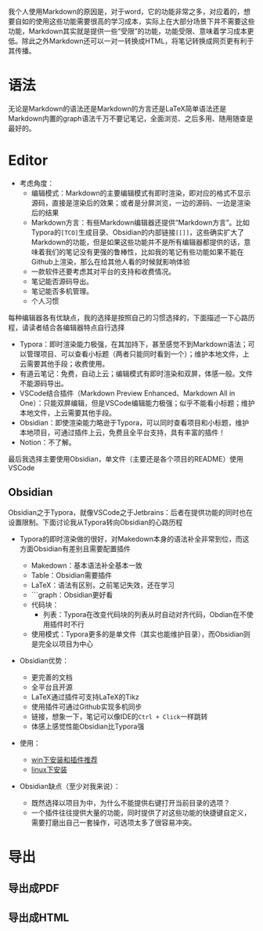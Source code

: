 我个人使用Markdown的原因是，对于word，它的功能非常之多，对应着的，想要自如的使用这些功能需要很高的学习成本，实际上在大部分场景下并不需要这些功能，Markdown其实就是提供一些“受限”的功能，功能受限、意味着学习成本更低。除此之外Markdown还可以一对一转换成HTML，将笔记转换成网页更有利于其传播。

# 语法
无论是Markdown的语法还是Markdown的方言还是LaTeX简单语法还是Markdown内置的graph语法千万不要记笔记，全面浏览、之后多用、随用随查是最好的。

# Editor

+ 考虑角度：
	+ 编辑模式：Markdown的主要编辑模式有即时渲染，即对应的格式不显示源码，直接是渲染后的效果；或者是分屏浏览，一边的源码、一边是渲染后的结果
	+ Markdown方言：有些Markdown编辑器还提供“Markdown方言”。比如Typora的`[TCO]`生成目录、Obsidian的内部链接`[[]]`，这些确实扩大了Markdown的功能，但是如果这些功能并不是所有编辑器都提供的话，意味着我们的笔记没有更强的鲁棒性，比如我的笔记有些功能如果不能在Github上渲染，那么在给其他人看的时候就影响体验
	+ 一款软件还要考虑其对平台的支持和收费情况。
	+ 笔记能否源码导出。
	+ 笔记能否多机管理。
	+ 个人习惯

每种编辑器各有优缺点，我的选择是按照自己的习惯选择的，下面描述一下心路历程，请读者结合各编辑器特点自行选择

+ Typora：即时渲染能力极强，在其加持下，甚至感觉不到Markdown语法；可以管理项目、可以查看小标题（两者只能同时看到一个）；维护本地文件，上云需要其他手段；收费使用。
+ 有道云笔记：免费，自动上云；编辑模式有即时渲染和双屏，体感一般。文件不能源码导出。
+ VSCode结合插件（Markdown Preview Enhanced、Markdown All in One）：只能双屏编辑，但是VSCode编辑能力极强；似乎不能看小标题；维护本地文件，上云需要其他手段。
+ Obsidian：即使渲染能力略逊于Typora，可以同时查看项目和小标题，维护本地项目，可通过插件上云，免费且全平台支持，具有丰富的插件！
+ Notion：不了解。

最后我选择主要使用Obsidian，单文件（主要还是各个项目的README）使用VSCode

## Obsidian

Obsidian之于Typora，就像VSCode之于Jetbrains：后者在提供功能的同时也在设置限制。下面讨论我从Typora转向Obsidian的心路历程

+ Typora的即时渲染做的很好，对Makedown本身的语法补全非常到位，而这方面Obsidian有差别且需要配置插件
	+ Makedown：基本语法补全基本一致
	+ Table：Obsidian需要插件
	+ LaTeX：语法有区别，之前笔记失效，还在学习
	+ \`\`\`graph：Obsidian更好看
	+ 代码块：
		+ 列表：Typora在改变代码块的列表从时自动对齐代码，Obdian在不使用插件时不行
	+ 使用模式：Typora更多的是单文件（其实也能维护目录），而Obsidian则是完全以项目为中心

+ Obsidian优势：
	+ 更完善的文档
	+ 全平台且开源
	+ LaTeX通过插件可支持LaTeX的Tikz
	+ 使用插件可通过Github实现多机同步
	+ 链接，想象一下，笔记可以像IDE的`Ctrl + Click`一样跳转
	+ 体感上感觉性能Obsidian比Typora强

+ 使用：
	+ [win下安装和插件推荐](https://github.com/zweix123/CS-notes/blob/master/Missing-Semester/win10%E5%BC%80%E5%8F%91%E6%9C%BA%E9%85%8D%E7%BD%AE%E6%8C%87%E5%8D%97.md#4%E7%AC%94%E8%AE%B0%E8%BD%AF%E4%BB%B6obsidian)
	+ [linux下安装](https://github.com/zweix123/CS-notes/blob/master/Missing-Semester/Linux%E6%9C%BA%E5%99%A8%E9%85%8D%E7%BD%AE%E6%8C%87%E5%8D%97.md#obsidian)

+ Obsidian缺点（至少对我来说）：
	+ 既然选择以项目为中，为什么不能提供右键打开当前目录的选项？
	+ 一个插件往往提供大量的功能，同时提供了对这些功能的快捷键自定义，需要打磨出自己一套操作，可选项太多了很容易冲突。

# 导出

## 导出成PDF

## 导出成HTML